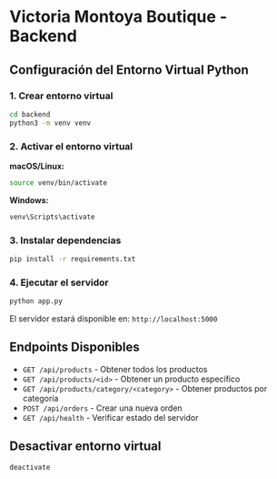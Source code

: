 # Victoria Montoya Boutique - Backend

## Configuración del Entorno Virtual Python

### 1. Crear entorno virtual
```bash
cd backend
python3 -m venv venv
```

### 2. Activar el entorno virtual

**macOS/Linux:**
```bash
source venv/bin/activate
```

**Windows:**
```bash
venv\Scripts\activate
```

### 3. Instalar dependencias
```bash
pip install -r requirements.txt
```

### 4. Ejecutar el servidor
```bash
python app.py
```

El servidor estará disponible en: `http://localhost:5000`

## Endpoints Disponibles

- `GET /api/products` - Obtener todos los productos
- `GET /api/products/<id>` - Obtener un producto específico
- `GET /api/products/category/<category>` - Obtener productos por categoría
- `POST /api/orders` - Crear una nueva orden
- `GET /api/health` - Verificar estado del servidor

## Desactivar entorno virtual
```bash
deactivate
```
